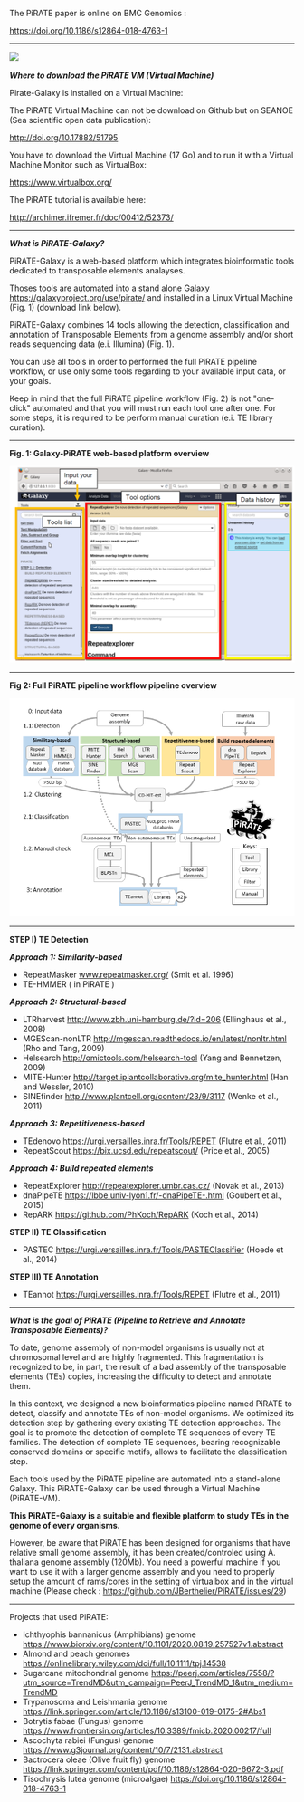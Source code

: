 
The PiRATE paper is online on BMC Genomics :

https://doi.org/10.1186/s12864-018-4763-1

***
![](http://www.seanoe.org/data/00406/51795/thumbnail.gif)

***Where to download the PiRATE VM (Virtual Machine)***

Pirate-Galaxy is installed on a Virtual Machine:

The PiRATE Virtual Machine can not be download on Github but on SEANOE (Sea scientific open data publication): 

http://doi.org/10.17882/51795

You have to download the Virtual Machine (17 Go) and to run it with a Virtual Machine Monitor such as VirtualBox:

https://www.virtualbox.org/

The PiRATE tutorial is available here:

http://archimer.ifremer.fr/doc/00412/52373/


***

***What is PiRATE-Galaxy?*** 

PiRATE-Galaxy is a web-based platform which integrates bioinformatic tools dedicated to transposable elements analayses.

Thoses tools are automated into a stand alone Galaxy https://galaxyproject.org/use/pirate/ and installed in a Linux Virtual Machine (Fig. 1) (download link below).

PiRATE-Galaxy combines 14 tools allowing the detection, classification and annotation of Transposable Elements from a genome assembly and/or short reads sequencing data (e.i. Illumina) (Fig. 1).

You can use all tools in order to performed the full PiRATE pipeline workflow, or use only some tools regarding to your available input data, or your goals.

Keep in mind that the full PiRATE pipeline workflow (Fig. 2) is not "one-click" automated and that you will must run each tool one after one. For some steps, it is required to be perform manual curation (e.i. TE library curation).

***

**Fig. 1: Galaxy-PiRATE web-based platform overview**

![](https://github.com/JBerthelier/PiRATE/blob/master/pirate-galaxy.PNG?raw=true)

***

**Fig 2: Full PiRATE pipeline workflow pipeline overview** 

![](https://github.com/JBerthelier/PiRATE/blob/master/PiRATE_Pipeline_Figure.png?raw=true)

***

**STEP I) TE Detection**

**_Approach 1: Similarity-based_**

  - RepeatMasker www.repeatmasker.org/ (Smit et al. 1996)
  - TE-HMMER ( in PiRATE )

**_Approach 2: Structural-based_**

  - LTRharvest http://www.zbh.uni-hamburg.de/?id=206 (Ellinghaus et al., 2008)
  - MGEScan-nonLTR http://mgescan.readthedocs.io/en/latest/nonltr.html (Rho and Tang, 2009)
  -  Helsearch http://omictools.com/helsearch-tool (Yang and Bennetzen, 2009)
  -  MITE-Hunter http://target.iplantcollaborative.org/mite_hunter.html (Han and Wessler, 2010)
  -  SINEfinder http://www.plantcell.org/content/23/9/3117 (Wenke et al., 2011)

**_Approach 3: Repetitiveness-based_**

  - TEdenovo https://urgi.versailles.inra.fr/Tools/REPET (Flutre et al., 2011)
  - RepeatScout https://bix.ucsd.edu/repeatscout/ (Price et al., 2005)

**_Approach 4: Build repeated elements_**

  - RepeatExplorer http://repeatexplorer.umbr.cas.cz/ (Novak et al., 2013)
  - dnaPipeTE https://lbbe.univ-lyon1.fr/-dnaPipeTE-.html (Goubert et al., 2015)
  - RepARK https://github.com/PhKoch/RepARK (Koch et al., 2014)

 
**STEP II) TE Classification**

  - PASTEC https://urgi.versailles.inra.fr/Tools/PASTEClassifier (Hoede et al., 2014)

 
**STEP III) TE Annotation**

  - TEannot https://urgi.versailles.inra.fr/Tools/REPET (Flutre et al., 2011)

***

***What is the goal of PiRATE (Pipeline to Retrieve and Annotate Transposable Elements)?***

To date, genome assembly of non-model organisms is usually not at chromosomal level and are highly fragmented. This fragmentation is recognized to be, in part, the result of a bad assembly of the transposable elements (TEs) copies, increasing the difficulty to detect and annotate them.

In this context, we designed a new bioinformatics pipeline named PiRATE to detect, classify and annotate TEs of non-model organisms. We optimized its detection step by gathering every existing TE detection approaches. The goal is to promote the detection of complete TE sequences of every TE families. The detection of complete TE sequences, bearing recognizable conserved domains or specific motifs, allows to facilitate the classification step.

Each tools used by the PiRATE pipeline are automated into a stand-alone Galaxy. This PiRATE-Galaxy can be used through a Virtual Machine (PiRATE-VM).

**This PiRATE-Galaxy is a suitable and flexible platform to study TEs in the genome of every organisms.**

However, be aware that PiRATE has been designed for organisms that have relative small genome assembly, it has been created/controled using A. thaliana genome assembly (120Mb).
You need a powerful machine if you want to use it with a larger genome assembly and you need to properly setup the amount of rams/cores in the setting of virtualbox and in the virtual machine (Please check : https://github.com/JBerthelier/PiRATE/issues/29)

***

Projects that used PiRATE:

- Ichthyophis bannanicus (Amphibians) genome https://www.biorxiv.org/content/10.1101/2020.08.19.257527v1.abstract
- Almond and peach genomes https://onlinelibrary.wiley.com/doi/full/10.1111/tpj.14538
- Sugarcane mitochondrial genome https://peerj.com/articles/7558/?utm_source=TrendMD&utm_campaign=PeerJ_TrendMD_1&utm_medium=TrendMD
- Trypanosoma and Leishmania genome https://link.springer.com/article/10.1186/s13100-019-0175-2#Abs1
- Botrytis fabae (Fungus) genome https://www.frontiersin.org/articles/10.3389/fmicb.2020.00217/full
- Ascochyta rabiei (Fungus) genome https://www.g3journal.org/content/10/7/2131.abstract
- Bactrocera oleae (Olive fruit fly) genome https://link.springer.com/content/pdf/10.1186/s12864-020-6672-3.pdf
- Tisochrysis lutea genome (microalgae) https://doi.org/10.1186/s12864-018-4763-1
